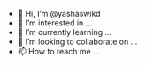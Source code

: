 - 👋 Hi, I’m @yashaswikd
- 👀 I’m interested in ...
- 🌱 I’m currently learning ...
- 💞️ I’m looking to collaborate on ...
- 📫 How to reach me ...

<!---
yashaswikd/yashaswikd is a ✨ special ✨ repository because its `README.md` (this file) appears on your GitHub profile.
You can click the Preview link to take a look at your changes.
--->

